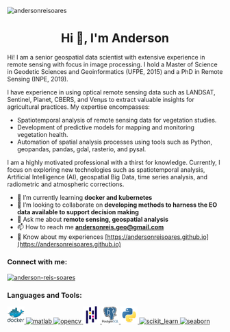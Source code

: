 <p align="left"> <img src="https://komarev.com/ghpvc/?username=andersonreisoares&label=Profile%20views&color=0e75b6&style=flat-square" alt="andersonreisoares" /> </p>

<h1 align="center">Hi 👋, I'm Anderson</h1>

<p align="left">Hi! I am a senior geospatial data scientist with extensive experience in remote sensing with focus in image processing. I hold a Master of Science in Geodetic Sciences and Geoinformatics (UFPE, 2015) and a PhD in Remote Sensing (INPE, 2019).</p>

<p align="left">I have experience in using optical remote sensing data such as LANDSAT, Sentinel, Planet, CBERS, and Ven&mu;s to extract valuable insights for agricultural practices. My expertise encompasses:</p>

<ul>
  <li>Spatiotemporal analysis of remote sensing data for vegetation studies.</li>
  <li>Development of predictive models for mapping and monitoring vegetation health.</li>
  <li>Automation of spatial analysis processes using tools such as Python, geopandas, pandas, gdal, rasterio, and pysal.</li>
</ul>

<p align="left">I am a highly motivated professional with a thirst for knowledge. Currently, I focus on exploring new technologies such as spatiotemporal analysis, Artificial Intelligence (AI), geospatial Big Data, time series analysis, and radiometric and atmospheric corrections.</p>


- 🌱 I’m currently learning **docker and kubernetes**
- 👯 I’m looking to collaborate on **developing methods to harness the EO data available to support decision making**
- 💬 Ask me about **remote sensing, geospatial analysis**
- 📫 How to reach me **andersonreis.geo@gmail.com**
- 📄 Know about my experiences [https://andersonreisoares.github.io](https://andersonreisoares.github.io)

<h3 align="left">Connect with me:</h3>
<p align="left">
<a href="https://linkedin.com/in/anderson-reis-soares" target="blank"><img align="center" src="https://raw.githubusercontent.com/rahuldkjain/github-profile-readme-generator/master/src/images/icons/Social/linked-in-alt.svg" alt="anderson-reis-soares" height="30" width="40" /></a>
</p>

<h3 align="left">Languages and Tools:</h3>
<p align="left"> <a href="https://www.docker.com/" target="_blank" rel="noreferrer"> <img src="https://raw.githubusercontent.com/devicons/devicon/master/icons/docker/docker-original-wordmark.svg" alt="docker" width="40" height="40"/> </a> <a href="https://www.mathworks.com/" target="_blank" rel="noreferrer"> <img src="https://upload.wikimedia.org/wikipedia/commons/2/21/Matlab_Logo.png" alt="matlab" width="40" height="40"/> </a> <a href="https://opencv.org/" target="_blank" rel="noreferrer"> <img src="https://www.vectorlogo.zone/logos/opencv/opencv-icon.svg" alt="opencv" width="40" height="40"/> </a> <a href="https://pandas.pydata.org/" target="_blank" rel="noreferrer"> <img src="https://raw.githubusercontent.com/devicons/devicon/2ae2a900d2f041da66e950e4d48052658d850630/icons/pandas/pandas-original.svg" alt="pandas" width="40" height="40"/> </a> <a href="https://www.postgresql.org" target="_blank" rel="noreferrer"> <img src="https://raw.githubusercontent.com/devicons/devicon/master/icons/postgresql/postgresql-original-wordmark.svg" alt="postgresql" width="40" height="40"/> </a> <a href="https://www.python.org" target="_blank" rel="noreferrer"> <img src="https://raw.githubusercontent.com/devicons/devicon/master/icons/python/python-original.svg" alt="python" width="40" height="40"/> </a> <a href="https://scikit-learn.org/" target="_blank" rel="noreferrer"> <img src="https://upload.wikimedia.org/wikipedia/commons/0/05/Scikit_learn_logo_small.svg" alt="scikit_learn" width="40" height="40"/> </a> <a href="https://seaborn.pydata.org/" target="_blank" rel="noreferrer"> <img src="https://seaborn.pydata.org/_images/logo-mark-lightbg.svg" alt="seaborn" width="40" height="40"/> </a> </p>
